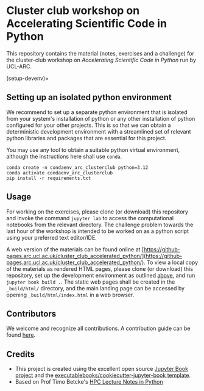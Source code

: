 # Cluster club workshop on Accelerating Scientific Code in Python

This repository contains the material (notes, exercises and a challenge) for the cluster-club workshop on _Accelerating Scientific Code in Python_ run by UCL-ARC.

(setup-devenv)=
## Setting up an isolated python environment

We recommend to set up a separate python environment that is isolated from your system's installation of python or any other installation of python configured for your other projects. This is so that we can obtain a deterministic development environment with a streamlined set of relevant python libraries and packages that are essential for this project.

You may use any tool to obtain a suitable python virtual environment, although the instructions here shall use `conda`.

```
conda create -n condaenv_arc_clusterclub python=3.12
conda activate condaenv_arc_clusterclub
pip install -r requirements.txt
```

## Usage

For working on the exercises, please clone (or download) this repository and invoke the command `jupyter lab` to access the computational notebooks from the relevant directory. The challenge problem towards the last hour of the workshop is intended to be worked on as a python script using your preferred text editor/IDE.

A web version of the materials can be found online at [https://github-pages.arc.ucl.ac.uk/cluster_club_accelerated_python/](https://github-pages.arc.ucl.ac.uk/cluster_club_accelerated_python/). To view a local copy of the materials as rendered HTML pages, please clone (or download) this repository, set up the development environment as outlined [above](setup-devenv), and run `jupyter book build .`. The static web pages shall be created in the `_build/html/` directory, and the main landing page can be accessed by opening `_build/html/index.html` in a web browser.

## Contributors

We welcome and recognize all contributions. A contribution guide can be found [here](./CONTRIBUTING.md).

## Credits

- This project is created using the excellent open source [Jupyter Book project](https://jupyterbook.org/) and the [executablebooks/cookiecutter-jupyter-book template](https://github.com/executablebooks/cookiecutter-jupyter-book).
- Based on Prof Timo Betcke's [HPC Lecture Notes in Python](https://tbetcke.github.io/hpc_lecture_notes/intro.html)
